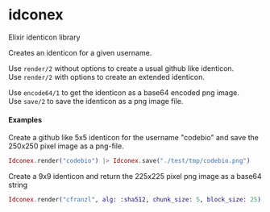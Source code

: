 # idconex
Elixir identicon library

Creates an identicon for a given username.

Use `render/2` without options to create a usual github like identicon.  
Use `render/2` with options to create an extended identicon.

Use `encode64/1` to get the identicon as a base64 encoded png image.  
Use `save/2` to save the identicon as a png image file.
  
  
#### Examples
Create a github like 5x5 identicon for the username "codebio" and save the 250x250 pixel image as a png-file.
```elixir
Idconex.render("codebio") |> Idconex.save("./test/tmp/codebio.png")
```  

Create a 9x9 identicon and return the 225x225 pixel png image as a base64 string
```elixir
Idconex.render("cfranzl", alg: :sha512, chunk_size: 5, block_size: 25) |> Idconex.encode64
```  
